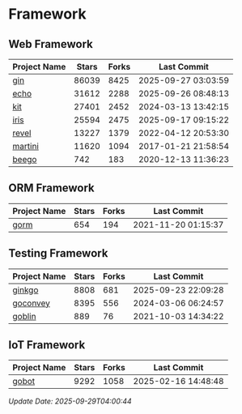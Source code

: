 # Framework

## Web Framework
| Project Name | Stars | Forks | Last Commit |
| ------------ | ----- | ----- | ----------- |
| [gin](https://github.com/gin-gonic/gin) | 86039 | 8425 | 2025-09-27 03:03:59 |
| [echo](https://github.com/labstack/echo) | 31612 | 2288 | 2025-09-26 08:48:13 |
| [kit](https://github.com/go-kit/kit) | 27401 | 2452 | 2024-03-13 13:42:15 |
| [iris](https://github.com/kataras/iris) | 25594 | 2475 | 2025-09-17 09:15:22 |
| [revel](https://github.com/revel/revel) | 13227 | 1379 | 2022-04-12 20:53:30 |
| [martini](https://github.com/go-martini/martini) | 11620 | 1094 | 2017-01-21 21:58:54 |
| [beego](https://github.com/astaxie/beego) | 742 | 183 | 2020-12-13 11:36:23 |

## ORM Framework
| Project Name | Stars | Forks | Last Commit |
| ------------ | ----- | ----- | ----------- |
| [gorm](https://github.com/jinzhu/gorm) | 654 | 194 | 2021-11-20 01:15:37 |

## Testing Framework
| Project Name | Stars | Forks | Last Commit |
| ------------ | ----- | ----- | ----------- |
| [ginkgo](https://github.com/onsi/ginkgo) | 8808 | 681 | 2025-09-23 22:09:28 |
| [goconvey](https://github.com/smartystreets/goconvey) | 8395 | 556 | 2024-03-06 06:24:57 |
| [goblin](https://github.com/franela/goblin) | 889 | 76 | 2021-10-03 14:34:22 |

## IoT Framework
| Project Name | Stars | Forks | Last Commit |
| ------------ | ----- | ----- | ----------- |
| [gobot](https://github.com/hybridgroup/gobot) | 9292 | 1058 | 2025-02-16 14:48:48 |

*Update Date: 2025-09-29T04:00:44*